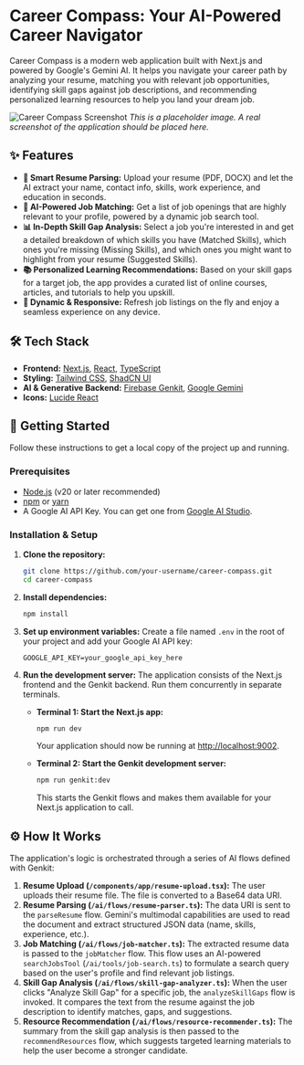 # Career Compass: Your AI-Powered Career Navigator

Career Compass is a modern web application built with Next.js and powered by Google's Gemini AI. It helps you navigate your career path by analyzing your resume, matching you with relevant job opportunities, identifying skill gaps against job descriptions, and recommending personalized learning resources to help you land your dream job.

![Career Compass Screenshot](https://placehold.co/800x450.png?text=Career+Compass+UI)
*This is a placeholder image. A real screenshot of the application should be placed here.*

## ✨ Features

- **📄 Smart Resume Parsing:** Upload your resume (PDF, DOCX) and let the AI extract your name, contact info, skills, work experience, and education in seconds.
- **🤖 AI-Powered Job Matching:** Get a list of job openings that are highly relevant to your profile, powered by a dynamic job search tool.
- **📊 In-Depth Skill Gap Analysis:** Select a job you're interested in and get a detailed breakdown of which skills you have (Matched Skills), which ones you're missing (Missing Skills), and which ones you might want to highlight from your resume (Suggested Skills).
- **📚 Personalized Learning Recommendations:** Based on your skill gaps for a target job, the app provides a curated list of online courses, articles, and tutorials to help you upskill.
- **🔄 Dynamic & Responsive:** Refresh job listings on the fly and enjoy a seamless experience on any device.

## 🛠️ Tech Stack

- **Frontend:** [Next.js](https://nextjs.org/), [React](https://react.dev/), [TypeScript](https://www.typescriptlang.org/)
- **Styling:** [Tailwind CSS](https://tailwindcss.com/), [ShadCN UI](https://ui.shadcn.com/)
- **AI & Generative Backend:** [Firebase Genkit](https://firebase.google.com/docs/genkit), [Google Gemini](https://deepmind.google/technologies/gemini/)
- **Icons:** [Lucide React](https://lucide.dev/)

## 🚀 Getting Started

Follow these instructions to get a local copy of the project up and running.

### Prerequisites

- [Node.js](https://nodejs.org/) (v20 or later recommended)
- [npm](https://www.npmjs.com/) or [yarn](https://yarnpkg.com/)
- A Google AI API Key. You can get one from [Google AI Studio](https://aistudio.google.com/app/apikey).

### Installation & Setup

1.  **Clone the repository:**
    ```bash
    git clone https://github.com/your-username/career-compass.git
    cd career-compass
    ```

2.  **Install dependencies:**
    ```bash
    npm install
    ```

3.  **Set up environment variables:**
    Create a file named `.env` in the root of your project and add your Google AI API key:
    ```env
    GOOGLE_API_KEY=your_google_api_key_here
    ```

4.  **Run the development server:**
    The application consists of the Next.js frontend and the Genkit backend. Run them concurrently in separate terminals.

    *   **Terminal 1: Start the Next.js app:**
        ```bash
        npm run dev
        ```
        Your application should now be running at [http://localhost:9002](http://localhost:9002).

    *   **Terminal 2: Start the Genkit development server:**
        ```bash
        npm run genkit:dev
        ```
        This starts the Genkit flows and makes them available for your Next.js application to call.

## ⚙️ How It Works

The application's logic is orchestrated through a series of AI flows defined with Genkit:

1.  **Resume Upload (`/components/app/resume-upload.tsx`):** The user uploads their resume file. The file is converted to a Base64 data URI.
2.  **Resume Parsing (`/ai/flows/resume-parser.ts`):** The data URI is sent to the `parseResume` flow. Gemini's multimodal capabilities are used to read the document and extract structured JSON data (name, skills, experience, etc.).
3.  **Job Matching (`/ai/flows/job-matcher.ts`):** The extracted resume data is passed to the `jobMatcher` flow. This flow uses an AI-powered `searchJobsTool` (`/ai/tools/job-search.ts`) to formulate a search query based on the user's profile and find relevant job listings.
4.  **Skill Gap Analysis (`/ai/flows/skill-gap-analyzer.ts`):** When the user clicks "Analyze Skill Gap" for a specific job, the `analyzeSkillGaps` flow is invoked. It compares the text from the resume against the job description to identify matches, gaps, and suggestions.
5.  **Resource Recommendation (`/ai/flows/resource-recommender.ts`):** The summary from the skill gap analysis is then passed to the `recommendResources` flow, which suggests targeted learning materials to help the user become a stronger candidate.
